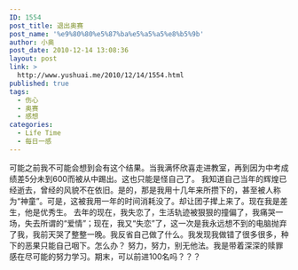 ```yaml
---
ID: 1554
post_title: 退出奥赛
post_name: '%e9%80%80%e5%87%ba%e5%a5%a5%e8%b5%9b'
author: 小奥
post_date: 2010-12-14 13:08:36
layout: post
link: >
  http://www.yushuai.me/2010/12/14/1554.html
published: true
tags:
  - 伤心
  - 奥赛
  - 感想
categories:
  - Life Time
  - 每日一感
---
```

可能之前我不可能会想到会有这个结果。当我满怀欣喜走进教室，再到因为中考成绩差5分未到600而被从中踢出。这也只能是怪自己了。 我知道自己当年的辉煌已经逝去，曾经的风貌不在依旧。是的，那是我用十几年来所攒下的，甚至被人称为“神童”。可是，这被我用一年的时间消耗没了。却让团子撵上来了。现在我是差生，他是优秀生。 去年的现在，我失恋了，生活轨迹被狠狠的撞偏了，我痛哭一场，失去所谓的“爱情”；现在，我又“失恋”了，这一次是我永远想不到的电脑抛弃了我，我前天哭了整整一晚。我反省自己做了什么。我发现我做错了很多很多，种下的恶果只能自己咽下。怎么办？ 努力，努力，别无他法。我是带着深深的赎罪感在尽可能的努力学习。期末，可以前进100名吗？？？